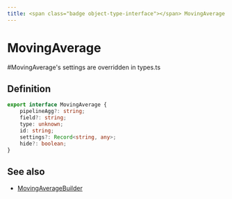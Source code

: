 ```yaml
---
title: <span class="badge object-type-interface"></span> MovingAverage
---
```

# <span class="badge object-type-interface"></span> MovingAverage

#MovingAverage's settings are overridden in types.ts

## Definition

```typescript
export interface MovingAverage {
	pipelineAgg?: string;
	field?: string;
	type: unknown;
	id: string;
	settings?: Record<string, any>;
	hide?: boolean;
}

```
## See also

 * <span class="badge builder"></span> [MovingAverageBuilder](./builder-MovingAverageBuilder.md)
